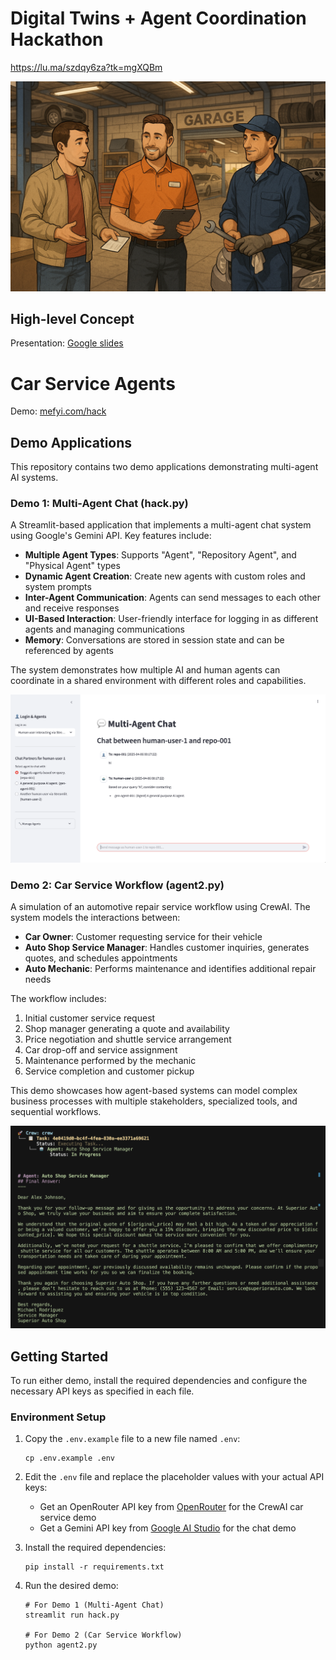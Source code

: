 # Digital Twins + Agent Coordination Hackathon
https://lu.ma/szdqy6za?tk=mgXQBm

![Car Shop Service](image/car_shop.png)

## High-level Concept
Presentation: [Google slides](https://docs.google.com/presentation/d/1VcWfXCJoDVdYVtQ9OCniQdh3em1Dv6trCLozbnXeGnA/edit?usp=sharing)

# Car Service Agents

Demo: [mefyi.com/hack](https://mefyi.com/hack)

## Demo Applications

This repository contains two demo applications demonstrating multi-agent AI systems.

### Demo 1: Multi-Agent Chat (hack.py)

A Streamlit-based application that implements a multi-agent chat system using Google's Gemini API. Key features include:

- **Multiple Agent Types**: Supports "Agent", "Repository Agent", and "Physical Agent" types
- **Dynamic Agent Creation**: Create new agents with custom roles and system prompts
- **Inter-Agent Communication**: Agents can send messages to each other and receive responses
- **UI-Based Interaction**: User-friendly interface for logging in as different agents and managing communications
- **Memory**: Conversations are stored in session state and can be referenced by agents

The system demonstrates how multiple AI and human agents can coordinate in a shared environment with different roles and capabilities.

![Demo 1 - Multi-Agent Chat Interface](image/demo1.png)

### Demo 2: Car Service Workflow (agent2.py)

A simulation of an automotive repair service workflow using CrewAI. The system models the interactions between:

- **Car Owner**: Customer requesting service for their vehicle
- **Auto Shop Service Manager**: Handles customer inquiries, generates quotes, and schedules appointments
- **Auto Mechanic**: Performs maintenance and identifies additional repair needs

The workflow includes:
1. Initial customer service request
2. Shop manager generating a quote and availability
3. Price negotiation and shuttle service arrangement
4. Car drop-off and service assignment
5. Maintenance performed by the mechanic
6. Service completion and customer pickup

This demo showcases how agent-based systems can model complex business processes with multiple stakeholders, specialized tools, and sequential workflows.

![Demo 2 - Car Service Workflow](image/demo2.png)

## Getting Started

To run either demo, install the required dependencies and configure the necessary API keys as specified in each file.

### Environment Setup

1. Copy the `.env.example` file to a new file named `.env`:
   ```
   cp .env.example .env
   ```

2. Edit the `.env` file and replace the placeholder values with your actual API keys:
   - Get an OpenRouter API key from [OpenRouter](https://openrouter.ai/) for the CrewAI car service demo
   - Get a Gemini API key from [Google AI Studio](https://ai.google.dev/) for the chat demo

3. Install the required dependencies:
   ```
   pip install -r requirements.txt
   ```

4. Run the desired demo:
   ```
   # For Demo 1 (Multi-Agent Chat)
   streamlit run hack.py
   
   # For Demo 2 (Car Service Workflow)
   python agent2.py
   ```
